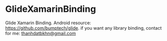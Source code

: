 # GlideXamarinBinding
Glide Xamarin Binding.
Android resource: https://github.com/bumptech/glide.
if you want any library binding, contact for me: thanhdatbkhn@gmail.com
